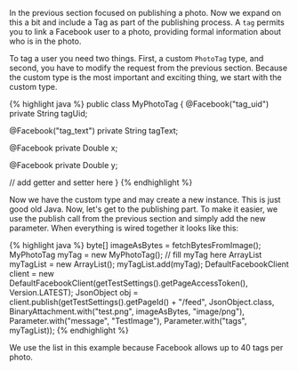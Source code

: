 In the previous section focused on publishing a photo. Now we expand on this a bit and include a Tag as part of the publishing process. A `tag` permits you to link a Facebook user to a photo, providing formal information about who is in the photo.

To tag a user you need two things. First, a custom `PhotoTag` type, and second, you have to modify the request from the
previous section. Because the custom type is the most important and exciting thing, we start with the custom type.

{% highlight java %}
public class MyPhotoTag {
   @Facebook("tag_uid")
   private String tagUid;

   @Facebook("tag_text")
   private String tagText;

   @Facebook
   private Double x;

   @Facebook
   private Double y;

   // add getter and setter here
}
{% endhighlight %}

Now we have the custom type and may create a new instance. This is just good old Java. Now, let's get to the publishing part. To make it easier, we use the publish call from the previous section and simply add the new parameter. When everything is wired together it looks like this:

{% highlight java %}
byte[] imageAsBytes = fetchBytesFromImage();
MyPhotoTag myTag = new MyPhotoTag();
// fill myTag here
ArrayList<MyPhotoTag> myTagList = new ArrayList<MyPhotoTag>();
myTagList.add(myTag);
DefaultFacebookClient client =
	new DefaultFacebookClient(getTestSettings().getPageAccessToken(), Version.LATEST);
JsonObject obj = client.publish(getTestSettings().getPageId() + "/feed", JsonObject.class,
	BinaryAttachment.with("test.png", imageAsBytes, "image/png"),
	Parameter.with("message", "TestImage"),
	Parameter.with("tags", myTagList));
{% endhighlight %}

We use the list in this example because Facebook allows up to 40 tags per photo.